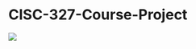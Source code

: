# CISC-327-Course-Project

[![](https://github.com/lucidorangee/CISC-327-Course-Project/workflows/python-app/badge.svg)]()